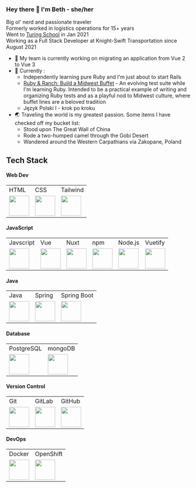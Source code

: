 ### Hey there 👋 I'm Beth - she/her

Big ol' nerd and passionate traveler  
Formerly worked in logistics operations for 15+ years  
Went to [Turing School](https://turing.edu/) in Jan 2021   
Working as a Full Stack Developer at Knight-Swift Transportation since August 2021

- 🔭 My team is currently working on migrating an application from Vue 2 to Vue 3
- 🌱 Currently :  
    * Independently learning pure Ruby and I'm just about to start Rails
    * [Ruby & Ranch: Build a Midwest Buffet](https://github.com/Meekb/BuildAMidwestBuffet) - An evolving test suite while I'm                   learning Ruby. Intended to be a practical example of writing and organizing Ruby tests and as a playful nod to Midwest culture, where       buffet lines are a beloved tradition
    * Język Polski I - krok po kroku
- 🌏 Traveling the world is my greatest passion. Some items I have checked off my bucket list:
    * Stood upon The Great Wall of China
    * Rode a two-humped camel through the Gobi Desert
    * Wandered around the Western Carpathians via Zakopane, Poland

## Tech Stack

#### Web Dev
<table>
   <tr>
    <td>HTML</td>
    <td>CSS</td>
    <td>Tailwind</td>
   </tr>

   <tr>
    <td><img width="55" src="https://raw.githubusercontent.com/gilbarbara/logos/master/logos/html-5.svg"/></td>
    <td><img width="55" src="https://raw.githubusercontent.com/gilbarbara/logos/master/logos/css-3.svg"/></td>
    <td><img width="55" src="https://raw.githubusercontent.com/gilbarbara/logos/master/logos/tailwindcss-icon.svg"/></td>
   </tr>
</table>

#### JavaScript
<table>
  <tr>
    <td>Javscript</td>
    <td>Vue</td>
    <td>Nuxt</td>
    <td>npm</td>
    <td>Node.js</td>
    <td>Vuetify</td>

  </tr>
  <tr>
    <td><img width="55" src="https://user-images.githubusercontent.com/25181517/117447155-6a868a00-af3d-11eb-9cfe-245df15c9f3f.png"/></td>
    <td><img width="55" src="https://user-images.githubusercontent.com/25181517/117448124-a2da9800-af3e-11eb-85d2-bd1b69b65603.png"/></td>
    <td><img width="55" src="https://github.com/marwin1991/profile-technology-icons/assets/136815194/ebd92b15-970a-45b8-8c4c-0ecf69b17cdc"/></td>
    <td><img width="55" src="https://user-images.githubusercontent.com/25181517/121401671-49102800-c959-11eb-9f6f-74d49a5e1774.png"/></td>
    <td><img width="55" src="https://user-images.githubusercontent.com/25181517/183568594-85e280a7-0d7e-4d1a-9028-c8c2209e073c.png"/></td>
    <td><img width="55" src="https://raw.githubusercontent.com/gilbarbara/logos/master/logos/vuetifyjs.svg"/></td>
  </tr>
</table>

#### Java
<table>
  <tr>
    <td>Java</td>
    <td>Spring</td>
    <td>Spring Boot</td>
  </tr>
  <tr>
    <td><img width="55" src="https://user-images.githubusercontent.com/25181517/117201156-9a724800-adec-11eb-9a9d-3cd0f67da4bc.png"/></td>
    <td><img width="55" src="https://user-images.githubusercontent.com/25181517/117201470-f6d56780-adec-11eb-8f7c-e70e376cfd07.png"/></td>
    <td><img width="55" src="https://user-images.githubusercontent.com/25181517/183891303-41f257f8-6b3d-487c-aa56-c497b880d0fb.png"/></td>
  </tr>
</table>

#### Database
<table>
   <tr>
     <td>PostgreSQL</td>
     <td>mongoDB</td>
   </tr>
   <tr>
     <td><img width="55" src="https://user-images.githubusercontent.com/25181517/117208740-bfb78400-adf5-11eb-97bb-09072b6bedfc.png"/></td>
     <td><img width="55" src="https://user-images.githubusercontent.com/25181517/182884177-d48a8579-2cd0-447a-b9a6-ffc7cb02560e.png"/></td>
   </tr>
</table>

#### Version Control
<table>
  <tr>
    <td>Git</td>
    <td>GitLab</td>
    <td>GitHub</td>
  </tr>
  <tr>
    <td><img width="55" src="https://user-images.githubusercontent.com/25181517/192108372-f71d70ac-7ae6-4c0d-8395-51d8870c2ef0.png"/></td>
    <td><img width="55" src="https://user-images.githubusercontent.com/25181517/192108376-c675d39b-90f6-4073-bde6-5a9291644657.png"/></td>
    <td><img width="55" src="https://user-images.githubusercontent.com/25181517/192108374-8da61ba1-99ec-41d7-80b8-fb2f7c0a4948.png"/></td>
  </tr>
</table>

#### DevOps
<table>
  <tr>
    <td>Docker</td>
    <td>OpenShift</td>
  </tr>
  <tr>
    <td><img width="55" src="https://user-images.githubusercontent.com/25181517/117207330-263ba280-adf4-11eb-9b97-0ac5b40bc3be.png"/></td>
    <td><img width="55" src="https://raw.githubusercontent.com/gilbarbara/logos/master/logos/openshift.svg"/></td>
  </tr>
</table>
